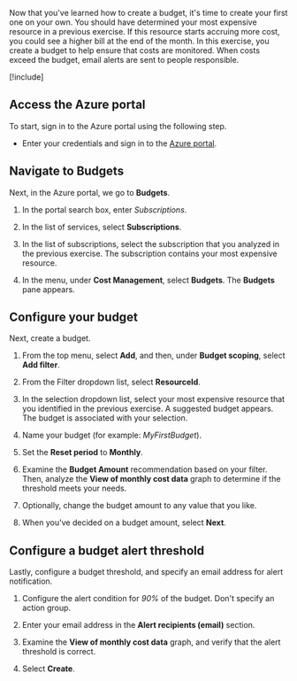 Now that you've learned how to create a budget, it's time to create your first one on your own. You should have determined your most expensive resource in a previous exercise. If this resource starts accruing more cost, you could see a higher bill at the end of the month. In this exercise, you create a budget to help ensure that costs are monitored. When costs exceed the budget, email alerts are sent to people responsible.

[!include[](../../../includes/azure-exercise-subscription-prerequisite.md)]

## Access the Azure portal

To start, sign in to the Azure portal using the following step.

- Enter your credentials and sign in to the [Azure portal](https://portal.azure.com).

## Navigate to Budgets

Next, in the Azure portal, we go to **Budgets**.

1. In the portal search box, enter *Subscriptions*.

1. In the list of services, select **Subscriptions**.

1. In the list of subscriptions, select the subscription that you analyzed in the previous exercise. The subscription contains your most expensive resource.

1. In the menu, under **Cost Management**, select **Budgets**. The **Budgets** pane appears.

## Configure your budget

Next, create a budget.

1. From the top menu, select **Add**, and then, under **Budget scoping**, select **Add filter**.

1. From the Filter dropdown list, select **ResourceId**.

1. In the selection dropdown list, select your most expensive resource that you identified in the previous exercise. A suggested budget appears. The budget is associated with your selection.

1. Name your budget (for example: *MyFirstBudget*).

1. Set the **Reset period** to **Monthly**.

1. Examine the **Budget Amount** recommendation based on your filter. Then, analyze the **View of monthly cost data** graph to determine if the threshold meets your needs.

1. Optionally, change the budget amount to any value that you like.

1. When you've decided on a budget amount, select **Next**.

## Configure a budget alert threshold

Lastly, configure a budget threshold, and specify an email address for alert notification.

1. Configure the alert condition for *90%* of the budget. Don't specify an action group.

1. Enter your email address in the **Alert recipients (email)** section.

1. Examine the **View of monthly cost data** graph, and verify that the alert threshold is correct.

1. Select **Create**.
